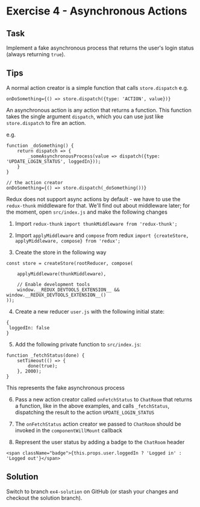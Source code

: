 # Exercise 4 - Asynchronous Actions
 
## Task

Implement a fake asynchronous process that returns the user's login status (always returning `true`).

## Tips

A normal action creator is a simple function that calls `store.dispatch` e.g.

```
onDoSomething={() => store.dispatch({type: 'ACTION', value})}
```

An asynchronous action is any action that returns a function. This function 
takes the single argument `dispatch`, which you can use just like `store.dispatch` to fire an action.

e.g.

```
function _doSomething() {
	return dispatch => {
		_someAsynchronousProcess(value => dispatch({type: 'UPDATE_LOGIN_STATUS', loggedIn}));
	}
}

// the action creator 
onDoSomething={() => store.dispatch(_doSomething())}
```

Redux does not support async actions by default - we have to use the `redux-thunk` middleware for that. We'll find out about
middleware later; for the moment, open `src/index.js` and make the following changes

1. Import `redux-thunk`
`import thunkMiddleware from 'redux-thunk';`

2. Import `applyMiddleware` and `compose` from redux
`import {createStore, applyMiddleware, compose} from 'redux';`

3. Create the store in the following way
```
const store = createStore(rootReducer, compose(

	applyMiddleware(thunkMiddleware),

	// Enable development tools
	window.__REDUX_DEVTOOLS_EXTENSION__ && window.__REDUX_DEVTOOLS_EXTENSION__()
));
```

4. Create a new reducer `user.js` with the following initial state: 

```
{
 loggedIn: false
}
```

5. Add the following private function to  `src/index.js`:

```
function _fetchStatus(done) {
	setTimeout(() => {
		done(true);
	}, 2000);
}
```

This represents the fake asynchronous process

6. Pass a new action creator called `onFetchStatus` to `ChatRoom` that returns a function, like in the above examples, and calls `_fetchStatus`, dispatching the result
to the action `UPDATE_LOGIN_STATUS`

7. The `onFetchStatus` action creator we passed to `ChatRoom` should be invoked in the `componentWillMount` callback

8. Represent the user status by adding a badge to the `ChatRoom` header

```
<span className="badge">{this.props.user.loggedIn ? 'Logged in' : 'Logged out'}</span>
```

## Solution

Switch to branch `ex4-solution` on GitHub (or stash your changes and checkout the solution branch).